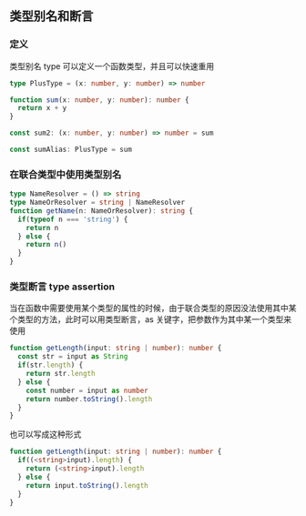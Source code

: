 ## 类型别名和断言
### 定义
类型别名 type 可以定义一个函数类型，并且可以快速重用

```ts
type PlusType = (x: number, y: number) => number

function sum(x: number, y: number): number {
  return x + y
}

const sum2: (x: number, y: number) => number = sum

const sumAlias: PlusType = sum
```
### 在联合类型中使用类型别名

```ts
type NameResolver = () => string
type NameOrResolver = string | NameResolver
function getName(n: NameOrResolver): string {
  if(typeof n === 'string') {
    return n
  } else {
    return n()
  }
}
```

### 类型断言 type assertion

当在函数中需要使用某个类型的属性的时候，由于联合类型的原因没法使用其中某个类型的方法，此时可以用类型断言，as 关键字，把参数作为其中某一个类型来使用
```ts
function getLength(input: string | number): number {
  const str = input as String
  if(str.length) {
    return str.length
  } else {
    const number = input as number
    return number.toString().length
  }
}
```
也可以写成这种形式
```ts
function getLength(input: string | number): number {
  if((<string>input).length) {
    return (<string>input).length
  } else {
    return input.toString().length
  }
}
```

